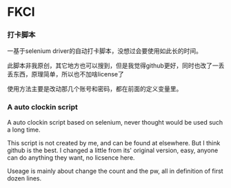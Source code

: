 # FKCI
### 打卡脚本

一基于selenium driver的自动打卡脚本，没想过会要使用如此长的时间。

此脚本非我原创，其它地方也可以搜到，但是我觉得github更好，同时也改了一丢丢东西，原理简单，所以也不加啥license了

使用方法主要是改动那几个账号和密码，都在前面的定义变量里。
### A auto clockin script


A auto clockin script based on selenium, never thought would be used such a long time.

This script is not created by me, and can be found at elsewhere. But I think github is the best. I changed a little from its' original version, easy, anyone can do anything they want, no licsence here.

Useage is mainly about change the count and the pw, all in definition of first dozen lines.
